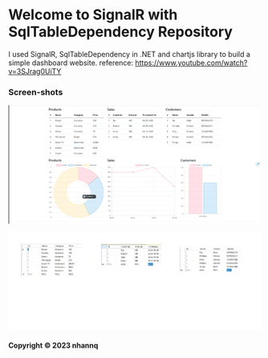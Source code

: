 # Welcome to SignalR with SqlTableDependency Repository

I used SignalR, SqlTableDependency in .NET and chartjs library to build a simple dashboard website.
reference: https://www.youtube.com/watch?v=3SJrag0UiTY

### Screen-shots
![DDT Source](https://github.com/NhanNguyen8080/SignalR_SqlTableDependency/blob/main/Screenshots/Screenshot%202023-10-04%20122344.png)

![DDT Source](https://github.com/NhanNguyen8080/SignalR_SqlTableDependency/blob/main/Screenshots/data.jpg)

#### Copyright &#169; 2023 nhannq
